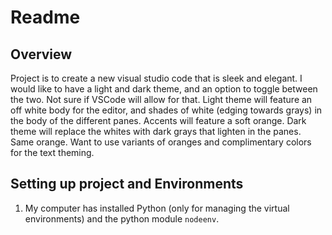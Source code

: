 # Readme
## Overview
Project is to create a new visual studio code that is sleek and elegant. I would like to have a light and dark theme, and an option to toggle between the two. Not sure if VSCode will allow for that. Light theme will feature an off white body for the editor, and shades of white (edging towards grays) in the body of the different panes. Accents will feature a soft orange. Dark theme will replace the whites with dark grays that lighten in the panes. Same orange. Want to use variants of oranges and complimentary colors for the text theming.
## Setting up project and Environments
1. My computer has installed Python (only for managing the virtual environments) and the python module `nodeenv`.
